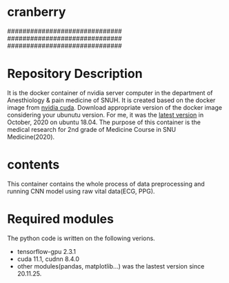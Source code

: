 # cranberry ##################
##############################
##############################
##############################

# Repository Description 
It is the docker container of nvidia server computer in the department of Anesthiology & pain medicine of SNUH. It is created based on the docker image from [nvidia cuda](https://hub.docker.com/r/nvidia/cuda/). Download appropriate version of the docker image considering your ubunutu version. For me, it was the [latest version](https://gitlab.com/nvidia/container-images/cuda/blob/master/dist/11.1/ubuntu18.04-x86_64/runtime/cudnn8/Dockerfile) in October, 2020 on ubuntu 18.04.
The purpose of this container is the medical research for 2nd grade of Medicine Course in SNU Medicine(2020).

# contents
This container contains the whole process of data preprocessing and running CNN model using raw vital data(ECG, PPG).

# Required modules
The python code is written on the following verions.

- tensorflow-gpu 2.3.1
- cuda 11.1, cudnn 8.4.0
- other modules(pandas, matplotlib...) was the lastest version since 20.11.25.

